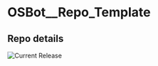 # OSBot__Repo_Template

## Repo details

![Current Release](https://img.shields.io/badge/release-v0.0.8-blue)
